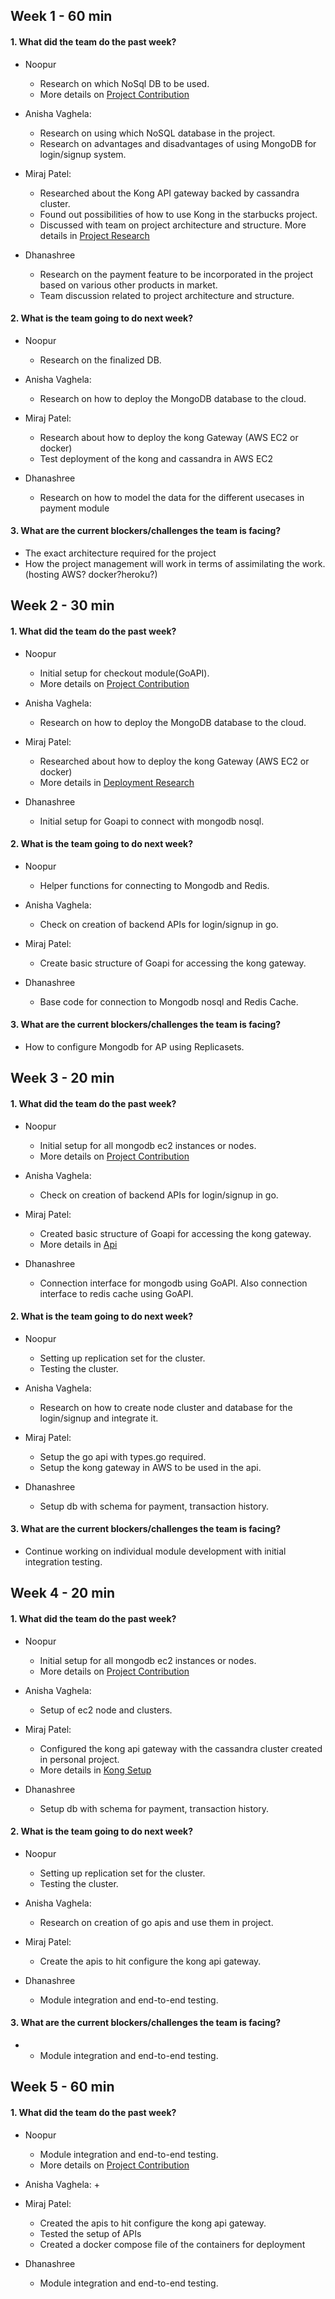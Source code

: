 ## Week 1 - 60 min

#### 1.  What did the team do the past week?

* Noopur
	+ Research on which NoSql DB to be used.
	+ More details on [Project Contribution](https://github.com/nguyensjsu/team281-cloudflare/blob/master/noopurjoshi/README.md)
     
* Anisha Vaghela:
	+ Research on using which NoSQL database in the project.
	+ Research on advantages and disadvantages of using MongoDB for login/signup system.
      
* Miraj Patel:
    + Researched about the Kong API gateway backed by cassandra cluster.
    + Found out possibilities of how to use Kong in the starbucks project.
    + Discussed with team on project architecture and structure.
More details in [Project Research](https://github.com/nguyensjsu/team281-cloudflare/blob/master/mirajp1/ProjectResearchKong.md)

* Dhanashree
     + Research on the payment feature to be incorporated in the project based on various other products in market.
     + Team discussion related to project architecture and structure.
     
#### 2.  What is the team going to do next week?

* Noopur
	+ Research on the finalized DB.
     
* Anisha Vaghela:
	+ Research on how to deploy the MongoDB database to the cloud.
      
* Miraj Patel:
    + Research about how to deploy the kong Gateway (AWS EC2 or docker)
    + Test deployment of the kong and cassandra in AWS EC2
* Dhanashree
    + Research on how to model the data for the different usecases in payment module

#### 3.  What are the current blockers/challenges the team is facing?
* The exact architecture required for the project
* How the project management will work in terms of assimilating the work. (hosting AWS? docker?heroku?)

## Week 2 - 30 min

#### 1.  What did the team do the past week?

* Noopur
   + Initial setup for checkout module(GoAPI).
   + More details on [Project Contribution](https://github.com/nguyensjsu/team281-cloudflare/blob/master/noopurjoshi/README.md)
     
* Anisha Vaghela:
   + Research on how to deploy the MongoDB database to the cloud.
   
* Miraj Patel:
   + Researched about how to deploy the kong Gateway (AWS EC2 or docker)
   + More details in [Deployment Research](https://github.com/nguyensjsu/team281-cloudflare/blob/master/mirajp1/Deployment.md)
  
* Dhanashree
   + Initial setup for Goapi to connect with mongodb nosql.
     
#### 2.  What is the team going to do next week?

* Noopur
   + Helper functions for connecting to Mongodb and Redis.
     
* Anisha Vaghela:
   + Check on creation of backend APIs for login/signup in go.
	
* Miraj Patel:
   + Create basic structure of Goapi for accessing the kong gateway.
   
* Dhanashree
    + Base code for connection to Mongodb nosql and Redis Cache.

#### 3.  What are the current blockers/challenges the team is facing?
* How to configure Mongodb for AP using Replicasets.

## Week 3 - 20 min

#### 1.  What did the team do the past week?

* Noopur
   + Initial setup for all mongodb ec2 instances or nodes.
   + More details on [Project Contribution](https://github.com/nguyensjsu/team281-cloudflare/blob/master/noopurjoshi/README.md)
     
* Anisha Vaghela:
   + Check on creation of backend APIs for login/signup in go.
   
* Miraj Patel:
   + Created basic structure of Goapi for accessing the kong gateway.
   + More details in [Api](https://github.com/nguyensjsu/team281-cloudflare/blob/master/mirajp1/README.md)
   
* Dhanashree
   + Connection interface for mongodb using GoAPI. Also connection interface to redis cache using GoAPI.
     
#### 2.  What is the team going to do next week?

* Noopur
   + Setting up replication set for the cluster.
   + Testing the cluster.
     
* Anisha Vaghela:
   + Research on how to create node cluster and database for the login/signup and integrate it.
	
* Miraj Patel:
   + Setup the go api with types.go required.
   + Setup the kong gateway in AWS to be used in the api.
   
* Dhanashree
    + Setup db with schema for payment, transaction history.

#### 3.  What are the current blockers/challenges the team is facing?
* Continue working on individual module development with initial integration testing.

## Week 4 - 20 min

#### 1.  What did the team do the past week?

* Noopur
   + Initial setup for all mongodb ec2 instances or nodes.
   + More details on [Project Contribution](https://github.com/nguyensjsu/team281-cloudflare/blob/master/noopurjoshi/README.md)
     
* Anisha Vaghela:
   + Setup of ec2 node and clusters.
   
* Miraj Patel:
   + Configured the kong api gateway with the cassandra cluster created in personal project.
   + More details in [Kong Setup](https://github.com/nguyensjsu/team281-cloudflare/blob/master/mirajp1/KongSetup.md)
   
* Dhanashree
   + Setup db with schema for payment, transaction history.

     
#### 2.  What is the team going to do next week?

* Noopur
   + Setting up replication set for the cluster.
   + Testing the cluster.
     
* Anisha Vaghela:
   + Research on creation of go apis and use them in project.
	
* Miraj Patel:
   + Create the apis to hit configure the kong api gateway.
   
* Dhanashree
    + Module integration and end-to-end testing.
#### 3.  What are the current blockers/challenges the team is facing?
*  + Module integration and end-to-end testing.


## Week 5 - 60 min

#### 1.  What did the team do the past week?

* Noopur
   + Module integration and end-to-end testing.
   + More details on [Project Contribution](https://github.com/nguyensjsu/team281-cloudflare/blob/master/noopurjoshi/README.md)
     
* Anisha Vaghela:
   + 
   
* Miraj Patel:
   + Created the apis to hit configure the kong api gateway.
   + Tested the setup of APIs
   + Created a docker compose file of the containers for deployment
   
* Dhanashree
   +  Module integration and end-to-end testing.


